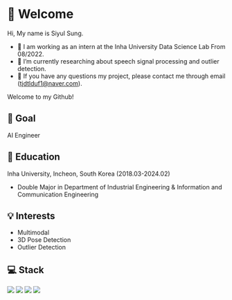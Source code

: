 # 👋 Welcome
Hi, My name is Siyul Sung.
- 🔭 I am working as an intern at the Inha University Data Science Lab From 08/2022.
- 🌱 I’m currently researching about speech signal processing and outlier detection.
- 💬 If you have any questions my project, please contact me through email (tjdtlduf1@naver.com).

Welcome to my Github!
## 📌 Goal
AI Engineer

## 📖 Education
Inha University, Incheon, South Korea (2018.03-2024.02)
- Double Major in Department of Industrial Engineering & Information and Communication Engineering

## 💡 Interests
- Multimodal
- 3D Pose Detection
- Outlier Detection

## 💻 Stack
<img src="https://img.shields.io/badge/PYTHON-3776AB?style=flat-square&logo=python&logoColor=white"/> <img src="https://img.shields.io/badge/C++-orange?style=flat-square&logo=cplusplus&logoColor=white"/> <img src="https://img.shields.io/badge/Linux-FCC624?style=flat-square&logo=linux&logoColor=white"/> <img src="https://img.shields.io/badge/Tensorflow-FF6F00?style=flat-square&logo=tensorflow&logoColor=white"/>
